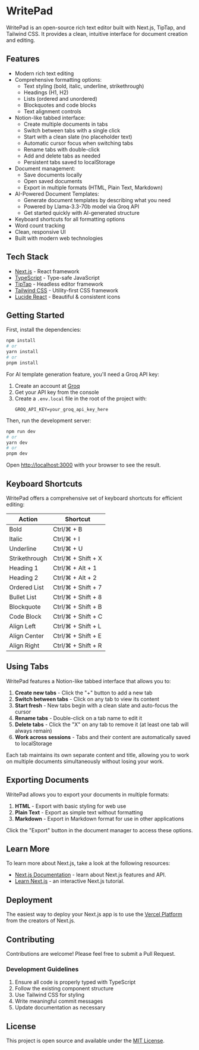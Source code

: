 # WritePad

WritePad is an open-source rich text editor built with Next.js, TipTap, and Tailwind CSS. It provides a clean, intuitive interface for document creation and editing.

## Features

- Modern rich text editing
- Comprehensive formatting options:
  - Text styling (bold, italic, underline, strikethrough)
  - Headings (H1, H2)
  - Lists (ordered and unordered)
  - Blockquotes and code blocks
  - Text alignment controls
- Notion-like tabbed interface:
  - Create multiple documents in tabs
  - Switch between tabs with a single click
  - Start with a clean slate (no placeholder text)
  - Automatic cursor focus when switching tabs
  - Rename tabs with double-click
  - Add and delete tabs as needed
  - Persistent tabs saved to localStorage
- Document management:
  - Save documents locally
  - Open saved documents
  - Export in multiple formats (HTML, Plain Text, Markdown)
- AI-Powered Document Templates:
  - Generate document templates by describing what you need
  - Powered by Llama-3.3-70b model via Groq API
  - Get started quickly with AI-generated structure
- Keyboard shortcuts for all formatting options
- Word count tracking
- Clean, responsive UI
- Built with modern web technologies

## Tech Stack

- [Next.js](https://nextjs.org/) - React framework
- [TypeScript](https://www.typescriptlang.org/) - Type-safe JavaScript
- [TipTap](https://tiptap.dev/) - Headless editor framework
- [Tailwind CSS](https://tailwindcss.com/) - Utility-first CSS framework
- [Lucide React](https://lucide.dev/) - Beautiful & consistent icons

## Getting Started

First, install the dependencies:

```bash
npm install
# or
yarn install
# or
pnpm install
```

For AI template generation feature, you'll need a Groq API key:

1. Create an account at [Groq](https://console.groq.com)
2. Get your API key from the console
3. Create a `.env.local` file in the root of the project with:
   ```
   GROQ_API_KEY=your_groq_api_key_here
   ```

Then, run the development server:

```bash
npm run dev
# or
yarn dev
# or
pnpm dev
```

Open [http://localhost:3000](http://localhost:3000) with your browser to see the result.

## Keyboard Shortcuts

WritePad offers a comprehensive set of keyboard shortcuts for efficient editing:

| Action | Shortcut |
|--------|----------|
| Bold | Ctrl/⌘ + B |
| Italic | Ctrl/⌘ + I |
| Underline | Ctrl/⌘ + U |
| Strikethrough | Ctrl/⌘ + Shift + X |
| Heading 1 | Ctrl/⌘ + Alt + 1 |
| Heading 2 | Ctrl/⌘ + Alt + 2 |
| Ordered List | Ctrl/⌘ + Shift + 7 |
| Bullet List | Ctrl/⌘ + Shift + 8 |
| Blockquote | Ctrl/⌘ + Shift + B |
| Code Block | Ctrl/⌘ + Shift + C |
| Align Left | Ctrl/⌘ + Shift + L |
| Align Center | Ctrl/⌘ + Shift + E |
| Align Right | Ctrl/⌘ + Shift + R |

## Using Tabs

WritePad features a Notion-like tabbed interface that allows you to:

1. **Create new tabs** - Click the "+" button to add a new tab
2. **Switch between tabs** - Click on any tab to view its content
3. **Start fresh** - New tabs begin with a clean slate and auto-focus the cursor
4. **Rename tabs** - Double-click on a tab name to edit it
5. **Delete tabs** - Click the "X" on any tab to remove it (at least one tab will always remain)
6. **Work across sessions** - Tabs and their content are automatically saved to localStorage

Each tab maintains its own separate content and title, allowing you to work on multiple documents simultaneously without losing your work.

## Exporting Documents

WritePad allows you to export your documents in multiple formats:

1. **HTML** - Export with basic styling for web use
2. **Plain Text** - Export as simple text without formatting
3. **Markdown** - Export in Markdown format for use in other applications

Click the "Export" button in the document manager to access these options.

## Learn More

To learn more about Next.js, take a look at the following resources:

- [Next.js Documentation](https://nextjs.org/docs) - learn about Next.js features and API.
- [Learn Next.js](https://nextjs.org/learn) - an interactive Next.js tutorial.

## Deployment

The easiest way to deploy your Next.js app is to use the [Vercel Platform](https://vercel.com/new) from the creators of Next.js.

## Contributing

Contributions are welcome! Please feel free to submit a Pull Request.

### Development Guidelines

1. Ensure all code is properly typed with TypeScript
2. Follow the existing component structure
3. Use Tailwind CSS for styling
4. Write meaningful commit messages
5. Update documentation as necessary

## License

This project is open source and available under the [MIT License](LICENSE).
